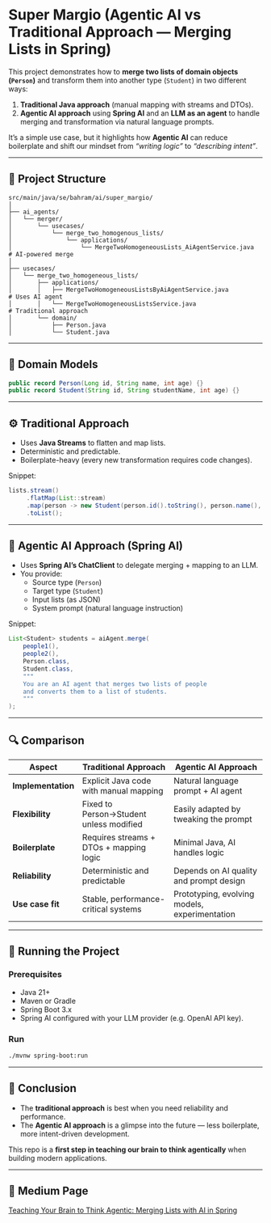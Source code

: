 # Super Margio (Agentic AI vs Traditional Approach — Merging Lists in Spring)

This project demonstrates how to **merge two lists of domain objects (`Person`)** and transform them into another type (`Student`) in two different ways:  

1. **Traditional Java approach** (manual mapping with streams and DTOs).  
2. **Agentic AI approach** using **Spring AI** and an **LLM as an agent** to handle merging and transformation via natural language prompts.  

It’s a simple use case, but it highlights how **Agentic AI** can reduce boilerplate and shift our mindset from *“writing logic”* to *“describing intent”*.  

---

## 📂 Project Structure

```
src/main/java/se/bahram/ai/super_margio/
│
├── ai_agents/
│   └── merger/
│       └── usecases/
│           └── merge_two_homogenous_lists/
│               └── applications/
│                   └── MergeTwoHomogeneousLists_AiAgentService.java   # AI-powered merge
│
├── usecases/
│   └── merge_two_homogeneous_lists/
│       ├── applications/
│       │   ├── MergeTwoHomogeneousListsByAiAgentService.java          # Uses AI agent
│       │   └── MergeTwoHomogeneousListsService.java                   # Traditional approach
│       └── domain/
│           ├── Person.java
│           └── Student.java
```

---

## 👥 Domain Models

```java
public record Person(Long id, String name, int age) {}
public record Student(String id, String studentName, int age) {}
```

---

## ⚙️ Traditional Approach

- Uses **Java Streams** to flatten and map lists.  
- Deterministic and predictable.  
- Boilerplate-heavy (every new transformation requires code changes).  

Snippet:

```java
lists.stream()
     .flatMap(List::stream)
     .map(person -> new Student(person.id().toString(), person.name(), person.age()))
     .toList();
```

---

## 🤖 Agentic AI Approach (Spring AI)

- Uses **Spring AI’s ChatClient** to delegate merging + mapping to an LLM.  
- You provide:  
  - Source type (`Person`)  
  - Target type (`Student`)  
  - Input lists (as JSON)  
  - System prompt (natural language instruction)  

Snippet:

```java
List<Student> students = aiAgent.merge(
    people1(),
    people2(),
    Person.class,
    Student.class,
    """
    You are an AI agent that merges two lists of people
    and converts them to a list of students.
    """
);
```

---

## 🔍 Comparison

| Aspect           | Traditional Approach                          | Agentic AI Approach                          |
|------------------|-----------------------------------------------|----------------------------------------------|
| **Implementation** | Explicit Java code with manual mapping        | Natural language prompt + AI agent           |
| **Flexibility**    | Fixed to Person→Student unless modified       | Easily adapted by tweaking the prompt        |
| **Boilerplate**    | Requires streams + DTOs + mapping logic       | Minimal Java, AI handles logic               |
| **Reliability**    | Deterministic and predictable                 | Depends on AI quality and prompt design      |
| **Use case fit**   | Stable, performance-critical systems          | Prototyping, evolving models, experimentation |

---

## 🏃 Running the Project

### Prerequisites
- Java 21+  
- Maven or Gradle  
- Spring Boot 3.x  
- Spring AI configured with your LLM provider (e.g. OpenAI API key).  

### Run
```bash
./mvnw spring-boot:run
```

---

## 🌟 Conclusion

- The **traditional approach** is best when you need reliability and performance.  
- The **Agentic AI approach** is a glimpse into the future — less boilerplate, more intent-driven development.  

This repo is a **first step in teaching our brain to think agentically** when building modern applications.  

---

## 📖 Medium Page
[Teaching Your Brain to Think Agentic: Merging Lists with AI in Spring](https://medium.com/@bahram.jahanshahi/teaching-your-brain-to-think-agentic-merging-lists-with-ai-in-spring-612a387e0c91)

